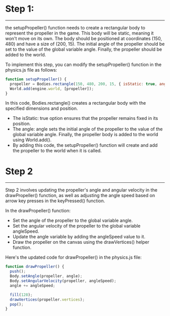# Step 1:
_____________
the setupPropeller() function needs to create a rectangular body to represent the propeller in the game. This body will be static, meaning it won't move on its own. The body should be positioned at coordinates (150, 480) and have a size of (200, 15). The initial angle of the propeller should be set to the value of the global variable angle. Finally, the propeller should be added to the world.

To implement this step, you can modify the setupPropeller() function in the physics.js file as follows:

```js
function setupPropeller() {
  propeller = Bodies.rectangle(150, 480, 200, 15, { isStatic: true, angle: angle });
  World.add(engine.world, [propeller]);
}
```

In this code, Bodies.rectangle() creates a rectangular body with the specified dimensions and position. 
- The isStatic: true option ensures that the propeller remains fixed in its position. 
- The angle: angle sets the initial angle of the propeller to the value of the global variable angle. Finally, the propeller body is added to the world using World.add().
- By adding this code, the setupPropeller() function will create and add the propeller to the world when it is called.

# Step 2
__________________________

Step 2 involves updating the propeller's angle and angular velocity in the drawPropeller() function, as well as adjusting the angle speed based on arrow key presses in the keyPressed() function.

In the drawPropeller() function:
  - Set the angle of the propeller to the global variable angle.
  - Set the angular velocity of the propeller to the global variable angleSpeed.
  - Update the angle variable by adding the angleSpeed value to it.
  - Draw the propeller on the canvas using the drawVertices() helper function.

Here's the updated code for drawPropeller() in the physics.js file:

```js
function drawPropeller() {
  push();
  Body.setAngle(propeller, angle);
  Body.setAngularVelocity(propeller, angleSpeed);
  angle += angleSpeed;

  fill(128);
  drawVertices(propeller.vertices);
  pop();
}
```
